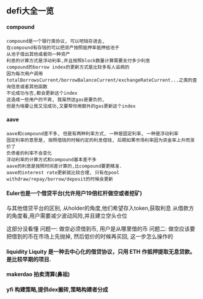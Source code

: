 ## defi大全一览

#### compound
```
compound是一个银行类协议, 可以吧钱存进去,
在compound有存钱的可以把资产按照抵押率抵押给池子
从池子借出其他或者同一种资产
利息的计算方式是浮动利率,并且按照block数量计算需要支付多少利息
compound的borrow index的更新方式是比较多有人诟病的
因为每次用户调用totalBorrowsCurrent/borrowBalanceCurrent/exchangeRateCurrent...之类的查询信息或者其他函数
不论成功与否,都会更新这个index
这造成一些用户的不爽, 我虽然这gas是要负的,
但是为啥要让我又没成功,又要帮你用额外的gas更新这个index
```

#### aave
```
aave和compound差不多, 但是有两种利率方式, 一种是固定利率, 一种是浮动利率
固定利率的意思是, 按照借钱的时候约定的利息借钱, 后期如果市场利率因为资金率上升而涨价了
负债者的利率不会变化
浮动利率的计算方式和compound基本差不多
aave的利息是按照时间差计算的,比compound要更精准.
aave的interest rate更新就比较合理, 只有在pool withdraw/repay/borrow/deposit的时候会更新
```

#### Euler也是一个借贷平台(允许用户19倍杠杆做空或者挖矿)
与其他借贷平台的区别, 从holder的角度,他们希望存入token,获取利息
从借款方的角度看,用户需要减少波动风险,并且建立空头仓位

这部分没看懂
问题一: 做空必须借到币, 用户是从哪里借的币
问题二: 做空应该要把借到的币在市场上先抛掉, 然后低价的时候再买回, 这一步怎么操作的

#### liquidity Liquity 是一种去中心化的借贷协议，只用 ETH 作抵押提取无息贷款。 是比较早期的项目.
#### makerdao 拍卖清算(鼻祖)
#### yfi 构建策略,提供dex搬砖,策略构建者分成





